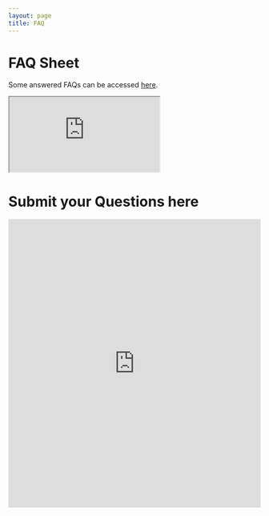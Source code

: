 ```yaml
---
layout: page
title: FAQ
---
```


# FAQ Sheet

Some answered FAQs can be accessed <a href="https://docs.google.com/document/d/15V2yqwBN7ZVQWICwL8BARVnKReTTfhVr625PSYnP2g0/edit?usp=sharing">here</a>.

<iframe src="https://docs.google.com/spreadsheets/d/e/2PACX-1vRwnIK4_7vgIK-d50FnKy7lXorriE9_fJuTK3xbBemd4V1Q0dvTsPY3mmfDj2aQWxuD9sQzDzglA3sz/pubhtml?gid=1723170823&amp;single=true&amp;widget=true&amp;headers=false"></iframe>

# Submit your Questions here

<iframe src="https://docs.google.com/forms/d/e/1FAIpQLSeCPmpyaGtMca3K6xPlMH9nzLoy2H37MHArZjc5Gvveih_4sA/viewform?embedded=true" width="100%" height="576" frameborder="0" marginheight="0" marginwidth="0">Loading…</iframe>